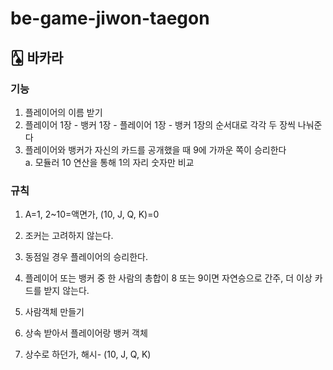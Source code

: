 # be-game-jiwon-taegon
## 🂡 바카라
### 기능
1. 플레이어의 이름 받기
2. 플레이어 1장 - 뱅커 1장 - 플레이어 1장 - 뱅커 1장의 순서대로 각각 두 장씩 나눠준다
3. 플레이어와 뱅커가 자신의 카드를 공개했을 때 9에 가까운 쪽이 승리한다</br>
   a. 모듈러 10 연산을 통해 1의 자리 숫자만 비교

### 규칙
1. A=1, 2~10=액면가, (10, J, Q, K)=0
2. 조커는 고려하지 않는다.
3. 동점일 경우 플레이어의 승리한다.
4. 플레이어 또는 뱅커 중 한 사람의 총합이 8 또는 9이면 자연승으로 간주, 더 이상 카드를 받지 않는다.


1. 사람객체 만들기
2. 상속 받아서 플레이어랑 뱅커 객체
3. 상수로 하던가, 해시- (10, J, Q, K)
